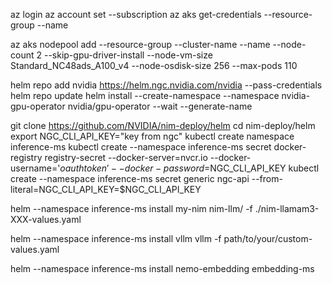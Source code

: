 az login
az account set --subscription <your subscription>
az aks get-credentials --resource-group <your resource group name> --name <your aks name>

az aks nodepool add --resource-group <your resource group name> --cluster-name <your aks cluster name> --name <nodepool name> --node-count 2 --skip-gpu-driver-install --node-vm-size Standard_NC48ads_A100_v4 --node-osdisk-size 256 --max-pods 110

helm repo add nvidia https://helm.ngc.nvidia.com/nvidia --pass-credentials
helm repo update
helm install --create-namespace --namespace nvidia-gpu-operator nvidia/gpu-operator --wait --generate-name

git clone https://github.com/NVIDIA/nim-deploy/helm
cd nim-deploy/helm
export NGC_CLI_API_KEY="key from ngc"
kubectl create namespace inference-ms
kubectl create --namespace inference-ms secret docker-registry registry-secret --docker-server=nvcr.io --docker-username='$oauthtoken' --docker-password=$NGC_CLI_API_KEY
kubectl create --namespace inference-ms secret generic ngc-api --from-literal=NGC_CLI_API_KEY=$NGC_CLI_API_KEY

helm --namespace inference-ms install my-nim nim-llm/ -f ./nim-llamam3-XXX-values.yaml

helm --namespace inference-ms install vllm vllm -f path/to/your/custom-values.yaml

helm --namespace inference-ms install nemo-embedding embedding-ms